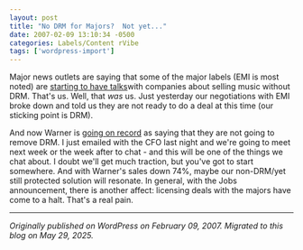 ```yaml
---
layout: post
title: "No DRM for Majors?  Not yet..."
date: 2007-02-09 13:10:34 -0500
categories: Labels/Content rVibe
tags: ['wordpress-import']
---
```


Major news outlets are saying that some of the major labels (EMI is most noted) are [starting to have talks](http://online.wsj.com/google_login.html?url=http%3A%2F%2Fonline.wsj.com%2Farticle%2FSB117098284722103100.html%3Fmod%3Dgooglenews_wsj)with companies about selling music without DRM. That's us. Well, that _was_ us. Just yesterday our negotiations with EMI broke down and told us they are not ready to do a deal at this time (our sticking point is DRM).

And now Warner is [going on record](http://www.tradearabia.com/tanews/newsdetails_snMEDIA_article118711.html) as saying that they are not going to remove DRM. I just emailed with the CFO last night and we're going to meet next week or the week after to chat - and this will be one of the things we chat about. I doubt we'll get much traction, but you've got to start somewhere. And with Warner's sales down 74%, maybe our non-DRM/yet still protected solution will resonate. In general, with the Jobs announcement, there is another affect: licensing deals with the majors have come to a halt. That's a real pain.

---

*Originally published on WordPress on February 09, 2007. Migrated to this blog on May 29, 2025.*
